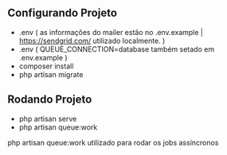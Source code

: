 



## Configurando Projeto

- .env ( as informações do mailer estão no .env.example | https://sendgrid.com/ utilizado localmente. )
- .env (  QUEUE_CONNECTION=database também setado em .env.example )
- composer install
- php artisan migrate

## Rodando Projeto

- php artisan serve
- php artisan queue:work
 
 php artisan queue:work utilizado para rodar os jobs assíncronos
